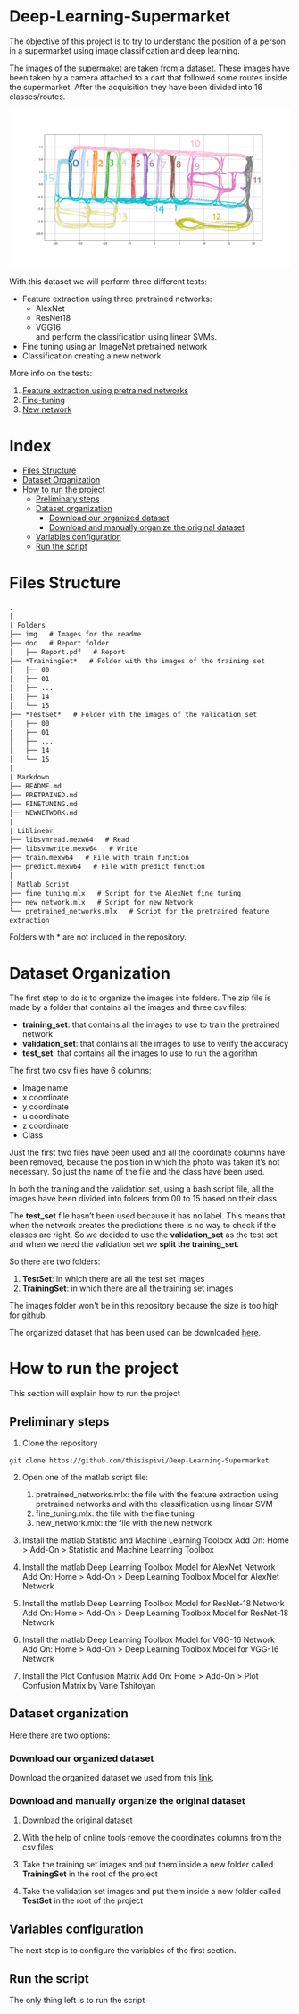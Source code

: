 # Deep-Learning-Supermarket
The objective of this project is to try to understand the position of a person in a supermarket using image classification and deep learning.

The images of the supermaket are taken from a [dataset](https://iplab.dmi.unict.it/MLC2018/). These images have been taken by a camera attached to a cart that followed some routes inside the supermarket. After the acquisition they have been divided into 16 classes/routes.    

![image](img/pretrained/Routes.png)

With this dataset we will perform three different tests:
* Feature extraction using three pretrained networks:
  * AlexNet
  * ResNet18
  * VGG16  
and perform the classification using linear SVMs.
* Fine tuning using an ImageNet pretrained network
* Classification creating a new network

More info on the tests:
1. [Feature extraction using pretrained networks](https://github.com/thisispivi/Deep-Learning-Supermarket/blob/main/PRETRAINED.md)
1. [Fine-tuning](https://github.com/thisispivi/Deep-Learning-Supermarket/blob/main/FINETUNING.md)
1. [New network](https://github.com/thisispivi/Deep-Learning-Supermarket/blob/main/NEWNETWORK.md)


# Index
- [Files Structure](#files-structure)
- [Dataset Organization](#dataset-organization)
- [How to run the project](#how-to-run-the-project)
  * [Preliminary steps](#preliminary-steps)
  * [Dataset organization](#dataset-organization)
    + [Download our organized dataset](#download-our-organized-dataset)
    + [Download and manually organize the original dataset](#download-and-manually-organize-the-original-dataset)
  * [Variables configuration](#variables-configuration)
  * [Run the script](#run-the-script)

# Files Structure
```
.
|
| Folders
├── img   # Images for the readme
├── doc   # Report folder
│   ├── Report.pdf   # Report
├── *TrainingSet*   # Folder with the images of the training set
│   ├── 00
│   ├── 01
│   ├── ...
│   ├── 14
│   └── 15
├── *TestSet*   # Folder with the images of the validation set
│   ├── 00
│   ├── 01
│   ├── ...
│   ├── 14
│   └── 15
|
| Markdown
├── README.md
├── PRETRAINED.md
├── FINETUNING.md
├── NEWNETWORK.md
|
| Liblinear
├── libsvmread.mexw64   # Read
├── libsvmwrite.mexw64   # Write
├── train.mexw64   # File with train function
├── predict.mexw64   # File with predict function
|
| Matlab Script
├── fine_tuning.mlx   # Script for the AlexNet fine tuning
├── new_network.mlx   # Script for new Network
└── pretrained_networks.mlx   # Script for the pretrained feature extraction
```

Folders with * are not included in the repository.

# Dataset Organization
The first step to do is to organize the images into folders. The zip file is made by a folder that contains all the images and three csv files:
* **training_set**: that contains all the images to use to train the pretrained network
* **validation_set**: that contains all the images to use to verify the accuracy
* **test_set**: that contains all the images to use to run the algorithm

The first two csv files have 6 columns:
* Image name
* x coordinate
* y coordinate
* u coordinate
* z coordinate
* Class

Just the first two files have been used and all the coordinate columns have been removed, because the position in which the photo was taken it’s not necessary. So just the name of the file and the class have been used.

In both the training and the validation set, using a bash script file, all the images have been divided into folders from 00 to 15 based on their class.

The **test_set** file hasn’t been used because it has no label. This means that when the network creates the predictions there is no way to check if the classes are right. So we decided to use the **validation_set** as the test set and when we need the validation set we **split the training_set**. 

So there are two folders:
1. **TestSet**: in which there are all the test set images
1. **TrainingSet**: in which there are all the training set images

The images folder won't be in this repository because the size is too high for github.

The organized dataset that has been used can be downloaded [here](https://mega.nz/file/pQdQ0bgK#agEcbPofnVOqPUiarCcUngtgiKaYXXuK9N-_59YukXw).

# How to run the project
This section will explain how to run the project

## Preliminary steps

1. Clone the repository
```shell script
git clone https://github.com/thisispivi/Deep-Learning-Supermarket
```

2. Open one of the matlab script file:  
    1. pretrained_networks.mlx: the file with the feature extraction using pretrained networks and with the classification using linear SVM
    1. fine_tuning.mlx: the file with the fine tuning
    1. new_network.mlx: the file with the new network

1. Install the matlab Statistic and Machine Learning Toolbox Add On: Home > Add-On > Statistic and Machine Learning Toolbox

2. Install the matlab Deep Learning Toolbox Model for AlexNet Network Add On: Home > Add-On > Deep Learning Toolbox Model for AlexNet Network

3. Install the matlab Deep Learning Toolbox Model for ResNet-18 Network Add On: Home > Add-On > Deep Learning Toolbox Model for ResNet-18 Network

4. Install the matlab Deep Learning Toolbox Model for VGG-16 Network Add On: Home > Add-On > Deep Learning Toolbox Model for VGG-16 Network

5. Install the Plot Confusion Matrix Add On: Home > Add-On > Plot Confusion Matrix by Vane Tshitoyan

## Dataset organization
Here there are two options:

### Download our organized dataset
Download the organized dataset we used from this [link](https://mega.nz/file/pQdQ0bgK#agEcbPofnVOqPUiarCcUngtgiKaYXXuK9N-_59YukXw).

### Download and manually organize the original dataset
1. Download the original [dataset](https://iplab.dmi.unict.it/MLC2018/)

2. With the help of online tools remove the coordinates columns from the csv files

3. Take the training set images and put them inside a new folder called **TrainingSet** in the root of the project

4. Take the validation set images and put them inside a new folder called **TestSet** in the root of the project

## Variables configuration
The next step is to configure the variables of the first section. 

## Run the script
The only thing left is to run the script


